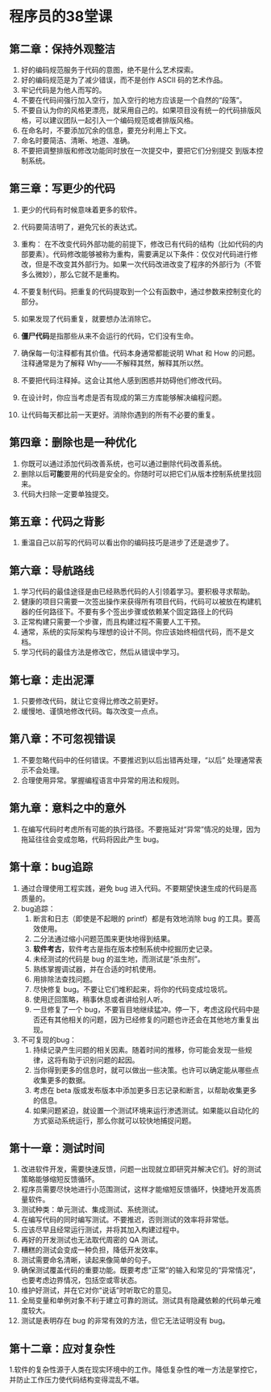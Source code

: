 # 程序员的38堂课

## 第二章：保持外观整洁

1. 好的编码规范服务于代码的意图，绝不是什么艺术探索。
2. 好的编码规范是为了减少错误，而不是创作 ASCII 码的艺术作品。
3. 牢记代码是为他人而写的。
4. 不要在代码间强行加入空行，加入空行的地方应该是一个自然的“段落”。
5. 不要自认为你的风格更漂亮，就采用自己的。如果项目没有统一的代码排版风格，可以建议团队一起引入一个编码规范或者排版风格。
6. 在命名时，不要添加冗余的信息，要充分利用上下文。
7. 命名时要简洁、清晰、地道、准确。
8. 不要把调整排版和修改功能同时放在一次提交中，要把它们分别提交 到版本控制系统。

## 第三章：写更少的代码

1. 更少的代码有时候意味着更多的软件。
2. 代码要简洁明了，避免冗长的表达式。
3. 重构：
   在不改变代码外部功能的前提下，修改已有代码的结构（比如代码的内部要素）。代码修改能够被称为重构，需要满足以下条件：仅仅对代码进行修改，但是不改变其外部行为。如果一次代码改进改变了程序的外部行为（不管多么微妙），那么它就不是重构。

4. 不要复制代码。把重复的代码提取到一个公有函数中，通过参数来控制变化的部分。
5. 如果发现了代码重复，就要想办法消除它。
6. **僵尸代码**是指那些从来不会运行的代码，它们没有生命。
7. 确保每一句注释都有其价值。代码本身通常都能说明 What 和 How 的问题。注释通常是为了解释 Why——不解释其然，解释其所以然。
8. 不要把代码注释掉。这会让其他人感到困惑并妨碍他们修改代码。
9. 在设计时，你应当考虑是否有现成的第三方库能够解决编程问题。
10. 让代码每天都比前一天更好。消除你遇到的所有不必要的重复。

## 第四章：删除也是一种优化

1. 你既可以通过添加代码改善系统，也可以通过删除代码改善系统。
2. 删除以后**可能**要用的代码是安全的。你随时可以把它们从版本控制系统里找回来。
3. 代码大扫除一定要单独提交。

## 第五章：代码之背影

1. 重温自己以前写的代码可以看出你的编码技巧是进步了还是退步了。

## 第六章：导航路线

1. 学习代码的最佳途径是由已经熟悉代码的人引领着学习。要积极寻求帮助。
2. 健康的项目只需要一次签出操作来获得所有项目代码，代码可以被放在构建机器的任何路径下。不要有多个签出步骤或依赖某个固定路径上的代码
3. 正常构建只需要一个步骤，而且构建过程不需要人工干预。
4. 通常，系统的实际架构与理想的设计不同。你应该始终相信代码，而不是文档。
5. 学习代码的最佳方法是修改它，然后从错误中学习。

## 第七章：走出泥潭

1. 只要修改代码，就让它变得比修改之前更好。
2. 缓慢地、谨慎地修改代码。每次改变一点点。

## 第八章：不可忽视错误

1. 不要忽略代码中的任何错误。不要推迟到以后出错再处理，“以后” 处理通常表示不会处理。
2. 合理使用异常。掌握编程语言中异常的用法和规则。

## 第九章：意料之中的意外

1. 在编写代码时考虑所有可能的执行路径。不要拖延对“异常”情况的处理，因为拖延往往会变成忽略，代码将因此产生 bug。

## 第十章：bug追踪

1. 通过合理使用工程实践，避免 bug 进入代码。不要期望快速生成的代码是高质量的。
2. bug追踪：
    1. 断言和日志（即使是不起眼的 printf）都是有效地消除 bug 的工具。要高效使用。
    2. 二分法通过缩小问题范围来更快地得到结果。
    3. **软件考古**，软件考古是指在版本控制系统中挖掘历史记录。
    4. 未经测试的代码是 bug 的滋生地，而测试是“杀虫剂”。
    5. 熟练掌握调试器，并在合适的时机使用。
    6. 用排除法查找问题。
    7. 尽快修复 bug。不要让它们堆积起来，将你的代码变成垃圾坑。
    8. 使用迂回策略，稍事休息或者讲给别人听。
    9. 一旦修复了一个 bug，不要盲目地继续猛冲。停一下，考虑这段代码中是否还有其他相关的问题，因为已经修复的问题也许还会在其他地方重复出现。
3. 不可复现的bug：
    1. 持续记录产生问题的相关因素。随着时间的推移，你可能会发现一些规律，这将有助于识别问题的起因。
    2. 当你得到更多的信息时，就可以做出一些决策。也许可以确定能从哪些点收集更多的数据。
    3. 考虑在 beta 版或发布版本中添加更多日志记录和断言，以帮助收集更多的信息。
    4. 如果问题紧迫，就设置一个测试环境来运行渗透测试。如果能以自动化的方式驱动系统运行，那么你就可以较快地捕捉问题。

## 第十一章：测试时间

1. 改进软件开发，需要快速反馈，问题一出现就立即研究并解决它们。好的测试策略能够缩短反馈循环。
2. 程序员需要尽快地进行小范围测试，这样才能缩短反馈循环，快捷地开发高质量软件。
3. 测试种类：单元测试、集成测试、系统测试。
4. 在编写代码的同时编写测试。不要推迟，否则测试的效率将非常低。
5. 应该尽早且经常运行测试，并将其加入构建过程中。
6. 再好的开发测试也无法取代周密的 QA 测试。
7. 糟糕的测试会变成一种负担，降低开发效率。
8. 测试需要命名清晰，读起来像简单的句子。
9. 确保测试覆盖代码的重要功能。既要考虑“正常”的输入和常见的“异常情况”，也要考虑边界情况，包括空或零状态。
10. 维护好测试，并在它对你“说话”时听取它的意见。
11. 全局变量和单例对象不利于建立可靠的测试。测试具有隐藏依赖的代码单元难度较大。
12. 测试是表明存在 bug 的非常有效的方法，但它无法证明没有 bug。

## 第十二章：应对复杂性

1.软件的复杂性源于人类在现实环境中的工作。降低复杂性的唯一方法是掌控它，并防止工作压力使代码结构变得混乱不堪。
